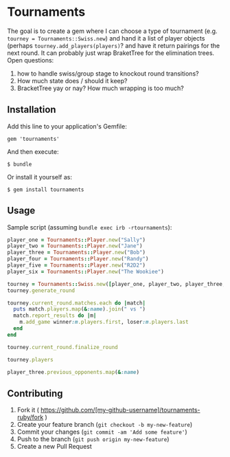 # Tournaments

The goal is to create a gem where I can choose a type of tournament (e.g. `tourney = Tournaments::Swiss.new`) and hand it a list of player objects (perhaps `tourney.add_players(players)`? and have it return pairings for the next round. It can probably just wrap BraketTree for the elimination trees. Open questions:

1. how to handle swiss/group stage to knockout round transitions?
2. How much state does / should it keep?
3. BracketTree yay or nay? How much wrapping is too much?

## Installation

Add this line to your application's Gemfile:

    gem 'tournaments'

And then execute:

    $ bundle

Or install it yourself as:

    $ gem install tournaments

## Usage

Sample script (assuming `bundle exec irb -rtournaments`):

```ruby
player_one = Tournaments::Player.new("Sally")
player_two = Tournaments::Player.new("Jane")
player_three = Tournaments::Player.new("Bob")
player_four = Tournaments::Player.new("Randy")
player_five = Tournaments::Player.new("R2D2")
player_six = Tournaments::Player.new("The Wookiee")

tourney = Tournaments::Swiss.new([player_one, player_two, player_three, player_four, player_five, player_six], game_win_points: 2)
tourney.generate_round

tourney.current_round.matches.each do |match|
  puts match.players.map(&:name).join(" vs ")
  match.report_results do |m|
    m.add_game winner:m.players.first, loser:m.players.last
  end
end

tourney.current_round.finalize_round

tourney.players

player_three.previous_opponents.map(&:name)
```

## Contributing

1. Fork it ( https://github.com/[my-github-username]/tournaments-ruby/fork )
2. Create your feature branch (`git checkout -b my-new-feature`)
3. Commit your changes (`git commit -am 'Add some feature'`)
4. Push to the branch (`git push origin my-new-feature`)
5. Create a new Pull Request
